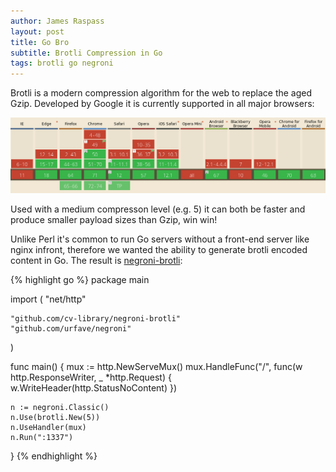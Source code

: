 ```yaml
---
author: James Raspass
layout: post
title: Go Bro
subtitle: Brotli Compression in Go
tags: brotli go negroni
---
```


Brotli is a modern compression algorithm for the web to replace the aged Gzip.
Developed by Google it is currently supported in all major browsers:

[![Can I Bro?](/images/can-i-bro.png)](//caniuse.com/#feat=brotli)

Used with a medium compresson level (e.g. 5) it can both be faster and produce
smaller payload sizes than Gzip, win win!

Unlike Perl it's common to run Go servers without a front-end server like nginx
infront, therefore we wanted the ability to generate brotli encoded content in
Go. The result is [negroni-brotli](//github.com/cv-library/negroni-brotli):

{% highlight go %}
package main

import (
    "net/http"

    "github.com/cv-library/negroni-brotli"
    "github.com/urfave/negroni"
)

func main() {
    mux := http.NewServeMux()
    mux.HandleFunc("/", func(w http.ResponseWriter, _ *http.Request) {
        w.WriteHeader(http.StatusNoContent)
    })

    n := negroni.Classic()
    n.Use(brotli.New(5))
    n.UseHandler(mux)
    n.Run(":1337")
}
{% endhighlight %}

